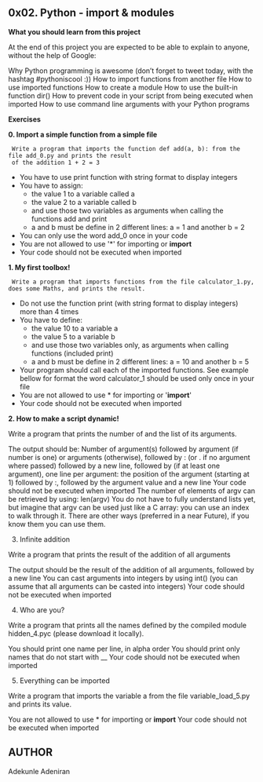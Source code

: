 ## 0x02. Python - import & modules

**What you should learn from this project**

At the end of this project you are expected to be able to explain to anyone, without the help of Google:

Why Python programming is awesome (don’t forget to tweet today, with the hashtag #pythoniscool :))
How to import functions from another file
How to use imported functions
How to create a module
How to use the built-in function dir()
How to prevent code in your script from being executed when imported
How to use command line arguments with your Python programs

**Exercises**

**0. Import a simple function from a simple file**

     Write a program that imports the function def add(a, b): from the file add_0.py and prints the result 
     of the addition 1 + 2 = 3

* You have to use print function with string format to display integers
* You have to assign:
  * the value 1 to a variable called a
  * the value 2 to a variable called b
  * and use those two variables as arguments when calling the functions add and print
  * a and b must be define in 2 different lines: a = 1 and another b = 2
* You can only use the word add_0 once in your code
* You are not allowed to use '*' for importing or __import__
* Your code should not be executed when imported


**1. My first toolbox!**

     Write a program that imports functions from the file calculator_1.py, does some Maths, and prints the result.

* Do not use the function print (with string format to display integers) more than 4 times
* You have to define:
     * the value 10 to a variable a
     * the value 5 to a variable b
     * and use those two variables only, as arguments when calling functions (included print)
     * a and b must be define in 2 different lines: a = 10 and another b = 5
* Your program should call each of the imported functions. See example bellow for format
     the word calculator_1 should be used only once in your file
* You are not allowed to use * for importing or '__import__'
* Your code should not be executed when imported

**2. How to make a script dynamic!**

Write a program that prints the number of and the list of its arguments.

The output should be:
Number of argument(s) followed by argument (if number is one) or arguments (otherwise), followed by
: (or . if no argument where passed) followed by
a new line, followed by (if at least one argument),
one line per argument:
the position of the argument (starting at 1) followed by :, followed by the argument value and a new line
Your code should not be executed when imported
The number of elements of argv can be retrieved by using: len(argv)
You do not have to fully understand lists yet, but imagine that argv can be used just like a C array: you can use an index to walk through it. There are other ways (preferred in a near Future), if you know them you can use them.

3. Infinite addition

Write a program that prints the result of the addition of all arguments

The output should be the result of the addition of all arguments, followed by a new line
You can cast arguments into integers by using int() (you can assume that all arguments can be casted into integers)
Your code should not be executed when imported

4. Who are you?

Write a program that prints all the names defined by the compiled module hidden_4.pyc (please download it locally).

You should print one name per line, in alpha order
You should print only names that do not start with __
Your code should not be executed when imported

5. Everything can be imported

Write a program that imports the variable a from the file variable_load_5.py and prints its value.

You are not allowed to use * for importing or __import__
Your code should not be executed when imported


## AUTHOR
Adekunle Adeniran
